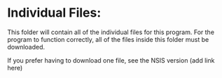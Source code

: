 # Individual Files:

This folder will contain all of the individual files for this program. For the program to function correctly, all of the files inside this folder must be downloaded.

If you prefer having to download one file, see the NSIS version (add link here)
